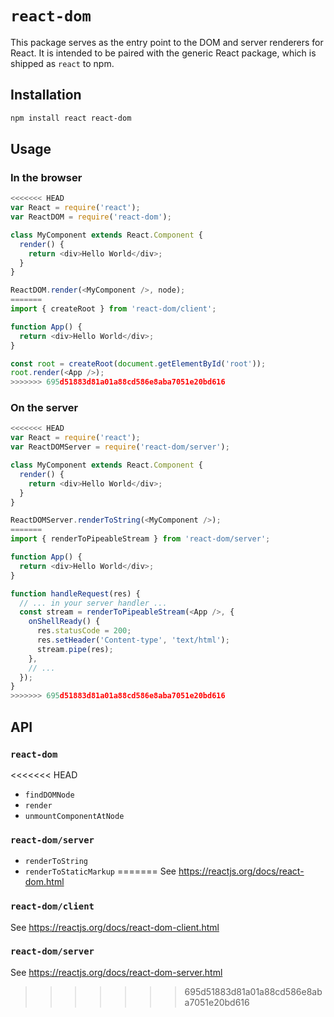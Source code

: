 # `react-dom`

This package serves as the entry point to the DOM and server renderers for React. It is intended to be paired with the generic React package, which is shipped as `react` to npm.

## Installation

```sh
npm install react react-dom
```

## Usage

### In the browser

```js
<<<<<<< HEAD
var React = require('react');
var ReactDOM = require('react-dom');

class MyComponent extends React.Component {
  render() {
    return <div>Hello World</div>;
  }
}

ReactDOM.render(<MyComponent />, node);
=======
import { createRoot } from 'react-dom/client';

function App() {
  return <div>Hello World</div>;
}

const root = createRoot(document.getElementById('root'));
root.render(<App />);
>>>>>>> 695d51883d81a01a88cd586e8aba7051e20bd616
```

### On the server

```js
<<<<<<< HEAD
var React = require('react');
var ReactDOMServer = require('react-dom/server');

class MyComponent extends React.Component {
  render() {
    return <div>Hello World</div>;
  }
}

ReactDOMServer.renderToString(<MyComponent />);
=======
import { renderToPipeableStream } from 'react-dom/server';

function App() {
  return <div>Hello World</div>;
}

function handleRequest(res) {
  // ... in your server handler ...
  const stream = renderToPipeableStream(<App />, {
    onShellReady() {
      res.statusCode = 200;
      res.setHeader('Content-type', 'text/html');
      stream.pipe(res);
    },
    // ...
  });
}
>>>>>>> 695d51883d81a01a88cd586e8aba7051e20bd616
```

## API

### `react-dom`

<<<<<<< HEAD
- `findDOMNode`
- `render`
- `unmountComponentAtNode`

### `react-dom/server`

- `renderToString`
- `renderToStaticMarkup`
=======
See https://reactjs.org/docs/react-dom.html

### `react-dom/client`

See https://reactjs.org/docs/react-dom-client.html

### `react-dom/server`

See https://reactjs.org/docs/react-dom-server.html
>>>>>>> 695d51883d81a01a88cd586e8aba7051e20bd616
